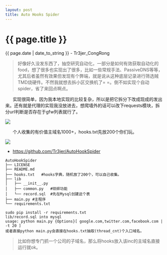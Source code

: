 ```yaml
---
layout: post
title: Auto Hooks Spider
---
```


{{ page.title }}
================
<p class="date">{{ page.date | date_to_string }} - Tr3jer_CongRong</p>

> 好像好久没发东西了，抽空研究自动化，一部分是如何有效获取自动化的food，想了很多也实现出了很多，比如一些常规手法、PassiveDNS等等，尤其后者虽然有效果但发现有个弊端，就是说从这种底层记录进行筛选贼TMD烧硬件。不然我就想去拆小区交换机了= =。倒不如实现个自动spider，省了来回点啊点。

&nbsp;&nbsp;&nbsp;&nbsp;&nbsp;&nbsp;实现很简单，因为我本地实现的比较复杂，所以是把它拆分下改成现成的发出来。还有就是代理的实现我没放进去，想爬墙外的话可以改下requests模块，拆分url判断是否存在于gfw列表就行了。

![](http://pfr2vvlbk.bkt.clouddn.com/4rfedsxz.png)

&nbsp;&nbsp;&nbsp;&nbsp;&nbsp;&nbsp;个人收集的有价值主域名1000+，hooks.txt先放200个你们玩。

![](http://pfr2vvlbk.bkt.clouddn.com/4trefds.png)

* <a target="_blank" href="https://github.com/Tr3jer/AutoHookSpider">https://github.com/Tr3jer/AutoHookSpider</a>

```
AutoHookSpider
├── LICENSE
├── README.md
├── hooks.txt   #hooks字典，随机放了200个，可以自己收集。
├── lib
│   ├── __init__.py
│   ├── common.py   #琐碎功能
│   └── record.sql  #先在Mysql创建这个表
├── main.py #主程序
└── requirements.txt

sudo pip install -r requirements.txt
lib/record.sql into mysql
usage: python main.py {Options}[ google.com,twitter.com,facebook.com | -t 20 ]
或者直接python main.py会直接在hooks.txt抽取(thread_cnt)个入口域名。
```

> 比如你想专门抓一个公司的子域名，那么将hooks放入该inc的主域名直接运行就ok。


